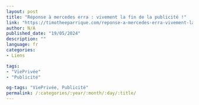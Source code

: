 ```yaml
---
layout: post
title: "Réponse à mercedes erra : vivement la fin de la publicité !"
link: "https://timotheeparrique.com/reponse-a-mercedes-erra-vivement-la-fin-de-la-publicite"
author: N/A
published_date: "19/05/2024"
description: ""
language: fr
categories:
- Liens

tags:
- "ViePrivée"
- "Publicité"

og-tags: "ViePrivée, Publicité"
permalink: /:categories/:year/:month/:day/:title/
---
```

